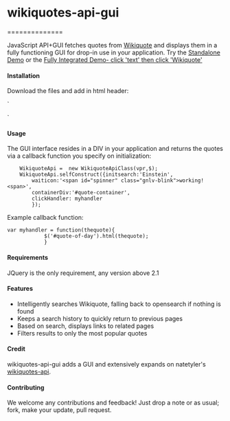 # wikiquotes-api-gui
==============

JavaScript API+GUI fetches quotes from [Wikiquote](https://en.wikiquote.org/wiki/Main_Page) and displays them in a fully functioning GUI for drop-in use in your application. Try the  [Standalone Demo](https://www.genolve.com/js/wikiquote-api/index.htm) or the [Fully Integrated Demo- click 'text' then click 'Wikiquote'](https://www.genolve.com/svg/en/alldesigns.php?cardtype=quotes&subtype=popular&mediatype=picture)

#### Installation
Download the files and add in html header:

`<script type="text/javascript" src="wikiquote-api-gui.js"></script>
<link type="text/css" rel="stylesheet" href="wiki-api-gui-styles.css" />`


#### Usage
The GUI interface resides in a DIV in your application and returns the quotes via a callback function you specify on initialization:


		WikiquoteApi =  new WikiquoteApiClass(vpr,$);
		WikiquoteApi.selfConstruct({initsearch:'Einstein',
			waiticon:'<span id="spinner" class="gnlv-blink">working!<span>',
			containerDiv:'#quote-container',
			clickHandler: myhandler
			});

Example callback function:

```
var myhandler = function(thequote){
			$('#quote-of-day').html(thequote);
			}
```



#### Requirements

JQuery is the only requirement, any version above 2.1

#### Features
* Intelligently searches Wikiquote, falling back to opensearch if nothing is found
* Keeps a search history to quickly return to previous pages
* Based on search, displays links to related pages 
* Filters results to only the most popular quotes

#### Credit
wikiquotes-api-gui adds a GUI and extensively expands on natetyler's [wikiquotes-api](https://github.com/natetyler/wikiquotes-api).

#### Contributing
We welcome any contributions and feedback! Just drop a note or as usual; fork, make your update, pull request.
